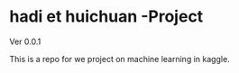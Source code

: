 # hadi et huichuan -Project
Ver 0.0.1

This is a repo for we project on machine learning in kaggle.

